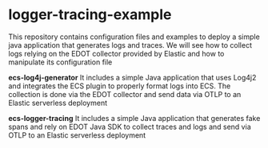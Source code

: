 # logger-tracing-example
This repository contains configuration files and examples to deploy a simple java application that generates logs and traces. We will see how to collect logs relying on the EDOT collector provided by Elastic and how to manipulate its configuration file

**ecs-log4j-generator**
It includes a simple Java application that uses Log4j2 and integrates the ECS plugin to properly format logs into ECS. The collection is done via the EDOT collector and send data via OTLP to an Elastic serverless deployment

**ecs-logger-tracing**
It includes a simple Java application that generates fake spans and rely on EDOT Java SDK to collect traces and logs and send via OTLP to an Elastic serverless deployment
